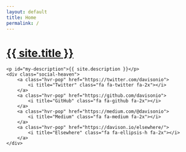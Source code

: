 ```yaml
---
layout: default
title: Home
permalink: /
---
```


<div class="center">
	<a href="{{ baseurl }}/me/"><span id="my-profile-picture"></span></a>
	<a id="my-name" href="{{ baseurl }}/me/"><h1 id="my-name">{{ site.title }}</h1></a>

	<p id="my-description">{{ site.description }}</p>
	<div class="social-heaven">
		<a class="hvr-pop" href="https://twitter.com/davisonio">
			<i title="Twitter" class="fa fa-twitter fa-2x"></i>
		</a>
		<a class="hvr-pop" href="https://github.com/davisonio">
			<i title="GitHub" class="fa fa-github fa-2x"></i>
		</a>
		<a class="hvr-pop" href="https://medium.com/@davisonio">
			<i title="Medium" class="fa fa-medium fa-2x"></i>
		</a>
		<a class="hvr-pop" href="https://davison.io/elsewhere/">
			<i title="Elsewhere" class="fa fa-ellipsis-h fa-2x"></i>
		</a>
	</div>
</div>
